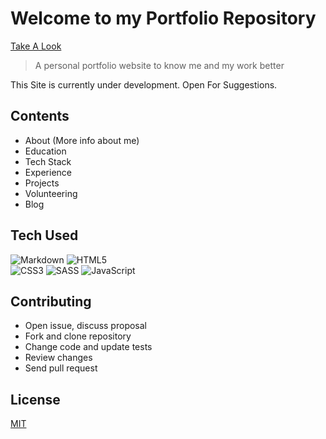 # Welcome to my Portfolio Repository

[Take A Look](https://adwaita-patil.github.io)

> A personal portfolio website to know me and my work better

This Site is currently under development. Open For Suggestions.

## Contents

- About (More info about me)
- Education
- Tech Stack
- Experience 
- Projects
- Volunteering
- Blog



## Tech Used
 ![Markdown](https://img.shields.io/badge/markdown-%23000000.svg?&style=for-the-badge&logo=markdown&logoColor=white)
 ![HTML5](https://img.shields.io/badge/-HTML5-E34F26?style=for-the-badge&logo=html5&logoColor=white)                   
 ![CSS3](https://img.shields.io/badge/-CSS3-1572B6?style=for-the-badge&logo=css3)
 ![SASS](https://img.shields.io/badge/SASS-hotpink.svg?style=for-the-badge&logo=SASS&logoColor=white)
 ![JavaScript](https://img.shields.io/badge/javascript-%23323330.svg?style=for-the-badge&logo=javascript&logoColor=%23F7DF1E)

## Contributing

- Open issue, discuss proposal
- Fork and clone repository
- Change code and update tests
- Review changes
- Send pull request

## License

[MIT](LICENSE)
